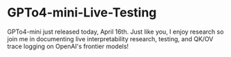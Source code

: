 # GPTo4-mini-Live-Testing
GPTo4-mini just released today, April 16th. Just like you, I enjoy research so join me in documenting live interpretability research, testing, and QK/OV trace logging on OpenAI's frontier models!
